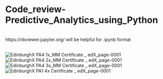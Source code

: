 # Code_review-Predictive_Analytics_using_Python
<br>
https://nbviewer.jupyter.org/ will be helpful for .ipynb format
<br>
<br>


![EdinburghX PA4 1x_MM Certificate _ edX_page-0001](https://user-images.githubusercontent.com/63841473/129313640-30e1fab1-c43f-47e2-875a-e029368bbc5f.jpg)
![EdinburghX PA4 2x_MM Certificate _ edX_page-0001](https://user-images.githubusercontent.com/63841473/129314581-89a40a05-ad4d-428d-a4d5-39a62dc7efad.jpg)
![EdinburghX PA4 3x_MM Certificate _ edX_page-0001](https://user-images.githubusercontent.com/63841473/129314604-e2d439b3-3e84-40d7-862f-e28dc3bebcf5.jpg)
![EdinburghX PA1 4x Certificate _ edX_page-0001](https://user-images.githubusercontent.com/63841473/129314616-8f11cb82-db35-42fd-9e96-4a6b182ac1c1.jpg)
